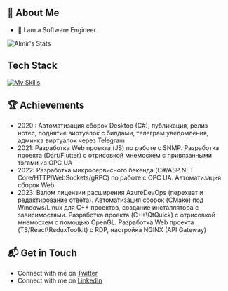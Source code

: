 
## 🚀 About Me

- 🔭 I am a Software Engineer

![Almir's Stats](https://github-readme-stats.vercel.app/api?username=khismatullin&theme=vue-dark&show_icons=true&hide_border=true&count_private=true)

## Tech Stack
[![My Skills](https://skillicons.dev/icons?i=git,py,powershell,cs,dotnet,ts,react,redux,nodejs,postman,nginx,flutter,cpp,cmake,bash,linux,gitlab,docker)](https://skillicons.dev)

 ## 🏆 Achievements

- 2020 : Автоматизация сборок Desktop (C#), публикация, релиз нотес, поднятие виртуалок с билдами, телеграм уведомления, админка виртуалок через Telegram
- 2021: Разработка Web проекта (JS) по работе с SNMP. Разработка проекта (Dart/Flutter) с отрисовкой мнемосхем с привязанными тэгами из OPC UA
- 2022: Разработка микросервисного бэкенда (C#/ASP.NET Core/HTTP/WebSockets/gRPC) по работе с OPC UA. Автоматизация сборок Web
- 2023: Взлом лицензии расширения AzureDevOps (перехват и редактирование ответа). Автоматизация сборок (CMake) под Windows/Linux для C++ проектов, создание инсталлятора с зависимостями. Разработка проекта (C++\QtQuick) с отрисовкой мнемосхем c помощью OpenGL. Разработка Web проекта (TS/React\ReduxToolkit) с RDP, настройка NGINX (API Gateway)

## 📬 Get in Touch

- Connect with me on [Twitter](https://twitter.com/khismatullin_ai)
- Connect with me on [LinkedIn](https://linkedin.com/in/almir-khismatullin-a58955a4)
